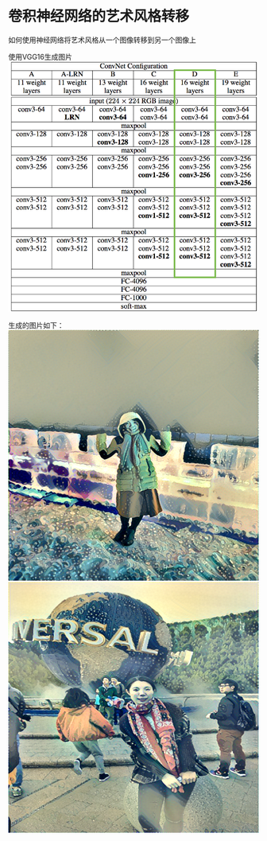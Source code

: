 # 卷积神经网络的艺术风格转移

如何使用神经网络将艺术风格从一个图像转移到另一个图像上

使用VGG16生成图片
![VGG Network Architectures](images/vgg-architecture.png "VGG Network Architectures")

生成的图片如下：
![VGG Network Architectures](result.bmp)
![VGG Network Architectures](result2.bmp)
